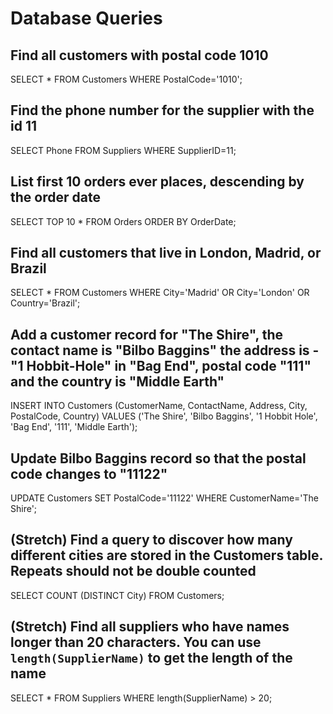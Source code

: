 # Database Queries

## Find all customers with postal code 1010

SELECT * FROM Customers WHERE PostalCode='1010';

## Find the phone number for the supplier with the id 11

SELECT Phone FROM Suppliers WHERE SupplierID=11;

## List first 10 orders ever places, descending by the order date

SELECT TOP 10 * FROM Orders ORDER BY OrderDate;

## Find all customers that live in London, Madrid, or Brazil

SELECT * FROM Customers WHERE City='Madrid' OR City='London' OR Country='Brazil';

## Add a customer record for "The Shire", the contact name is "Bilbo Baggins" the address is -"1 Hobbit-Hole" in "Bag End", postal code "111" and the country is "Middle Earth"

INSERT INTO Customers (CustomerName, ContactName, Address, City, PostalCode, Country) VALUES ('The Shire', 'Bilbo Baggins', '1 Hobbit Hole', 'Bag End', '111', 'Middle Earth');

## Update Bilbo Baggins record so that the postal code changes to "11122"

UPDATE Customers SET PostalCode='11122' WHERE CustomerName='The Shire';

## (Stretch) Find a query to discover how many different cities are stored in the Customers table. Repeats should not be double counted

SELECT COUNT (DISTINCT City) FROM Customers;

## (Stretch) Find all suppliers who have names longer than 20 characters. You can use `length(SupplierName)` to get the length of the name

SELECT * FROM Suppliers WHERE length(SupplierName) > 20;
